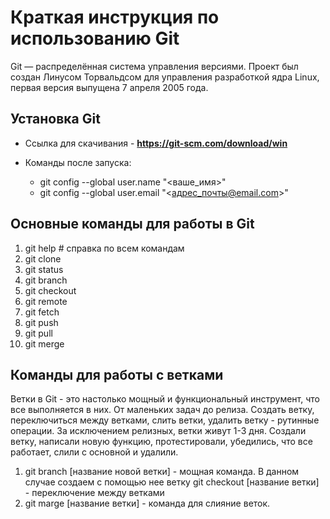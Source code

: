 # Краткая инструкция по использованию Git

Git — распределённая система управления версиями. Проект был создан Линусом Торвальдсом для управления разработкой ядра Linux, первая версия выпущена 7 апреля 2005 года.

## Установка Git
* Ссылка для скачивания - **https://git-scm.com/download/win**
* Команды после запуска:

    - git config --global user.name "<ваше_имя>"
    - git config --global user.email "<адрес_почты@email.com>"

## Основные команды для работы в Git
1. git help # справка по всем командам
2. git clone
3. git status
4. git branch
5. git checkout
6. git remote
7. git fetch
8. git push
9. git pull
10. git merge

## Команды для работы с ветками
Ветки в Git - это настолько мощный и функциональный инструмент, что все выполняется в них. От маленьких задач до релиза.
Создать ветку, переключиться между ветками, слить ветки, удалить ветку - рутинные операции.
За исключением релизных, ветки живут 1-3 дня. Создали ветку, написали новую функцию, протестировали, убедились, что все работает, слили с основной и удалили.
1. git branch [название новой ветки] - мощная команда. В данном случае создаем с помощью нее ветку 
git checkout [название ветки] - переключение между ветками
2. git marge [название ветки] - команда для слияние веток.